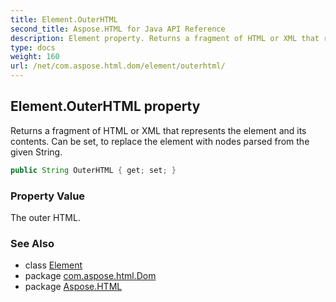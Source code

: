 ```yaml
---
title: Element.OuterHTML
second_title: Aspose.HTML for Java API Reference
description: Element property. Returns a fragment of HTML or XML that represents the element and its contents. Can be set to replace the element with nodes parsed from the given String
type: docs
weight: 160
url: /net/com.aspose.html.dom/element/outerhtml/
---
```

## Element.OuterHTML property

Returns a fragment of HTML or XML that represents the element and its contents. Can be set, to replace the element with nodes parsed from the given String.

```java
public String OuterHTML { get; set; }
```

### Property Value

The outer HTML.

### See Also

* class [Element](../)
* package [com.aspose.html.Dom](../../element/)
* package [Aspose.HTML](../../../)
